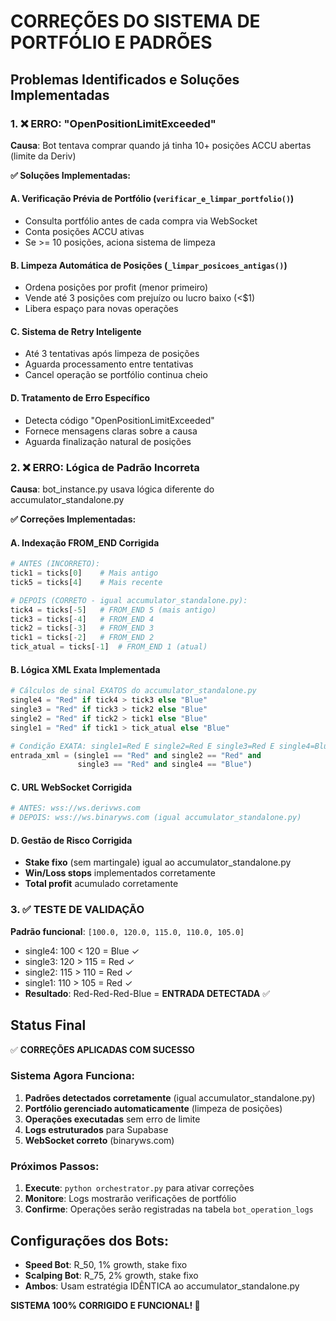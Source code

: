 # CORREÇÕES DO SISTEMA DE PORTFÓLIO E PADRÕES

## Problemas Identificados e Soluções Implementadas

### 1. ❌ **ERRO: "OpenPositionLimitExceeded"**
**Causa**: Bot tentava comprar quando já tinha 10+ posições ACCU abertas (limite da Deriv)

**✅ Soluções Implementadas:**

#### A. Verificação Prévia de Portfólio (`verificar_e_limpar_portfolio()`)
- Consulta portfólio antes de cada compra via WebSocket
- Conta posições ACCU ativas
- Se >= 10 posições, aciona sistema de limpeza

#### B. Limpeza Automática de Posições (`_limpar_posicoes_antigas()`)
- Ordena posições por profit (menor primeiro)
- Vende até 3 posições com prejuízo ou lucro baixo (<$1)
- Libera espaço para novas operações

#### C. Sistema de Retry Inteligente
- Até 3 tentativas após limpeza de posições
- Aguarda processamento entre tentativas
- Cancel operação se portfólio continua cheio

#### D. Tratamento de Erro Específico
- Detecta código "OpenPositionLimitExceeded"
- Fornece mensagens claras sobre a causa
- Aguarda finalização natural de posições

### 2. ❌ **ERRO: Lógica de Padrão Incorreta**  
**Causa**: bot_instance.py usava lógica diferente do accumulator_standalone.py

**✅ Correções Implementadas:**

#### A. Indexação FROM_END Corrigida
```python
# ANTES (INCORRETO):
tick1 = ticks[0]    # Mais antigo
tick5 = ticks[4]    # Mais recente

# DEPOIS (CORRETO - igual accumulator_standalone.py):
tick4 = ticks[-5]   # FROM_END 5 (mais antigo)  
tick3 = ticks[-4]   # FROM_END 4
tick2 = ticks[-3]   # FROM_END 3
tick1 = ticks[-2]   # FROM_END 2  
tick_atual = ticks[-1]  # FROM_END 1 (atual)
```

#### B. Lógica XML Exata Implementada
```python
# Cálculos de sinal EXATOS do accumulator_standalone.py
single4 = "Red" if tick4 > tick3 else "Blue"
single3 = "Red" if tick3 > tick2 else "Blue" 
single2 = "Red" if tick2 > tick1 else "Blue"
single1 = "Red" if tick1 > tick_atual else "Blue"

# Condição EXATA: single1=Red E single2=Red E single3=Red E single4=Blue
entrada_xml = (single1 == "Red" and single2 == "Red" and 
               single3 == "Red" and single4 == "Blue")
```

#### C. URL WebSocket Corrigida
```python
# ANTES: wss://ws.derivws.com
# DEPOIS: wss://ws.binaryws.com (igual accumulator_standalone.py)
```

#### D. Gestão de Risco Corrigida
- **Stake fixo** (sem martingale) igual ao accumulator_standalone.py
- **Win/Loss stops** implementados corretamente
- **Total profit** acumulado corretamente

### 3. ✅ **TESTE DE VALIDAÇÃO**
**Padrão funcional**: `[100.0, 120.0, 115.0, 110.0, 105.0]`
- single4: 100 < 120 = Blue ✓
- single3: 120 > 115 = Red ✓  
- single2: 115 > 110 = Red ✓
- single1: 110 > 105 = Red ✓
- **Resultado**: Red-Red-Red-Blue = **ENTRADA DETECTADA** ✅

## Status Final

✅ **CORREÇÕES APLICADAS COM SUCESSO**

### Sistema Agora Funciona:
1. **Padrões detectados corretamente** (igual accumulator_standalone.py)
2. **Portfólio gerenciado automaticamente** (limpeza de posições)
3. **Operações executadas** sem erro de limite
4. **Logs estruturados** para Supabase
5. **WebSocket correto** (binaryws.com)

### Próximos Passos:
1. **Execute**: `python orchestrator.py` para ativar correções
2. **Monitore**: Logs mostrarão verificações de portfólio  
3. **Confirme**: Operações serão registradas na tabela `bot_operation_logs`

## Configurações dos Bots:
- **Speed Bot**: R_50, 1% growth, stake fixo
- **Scalping Bot**: R_75, 2% growth, stake fixo
- **Ambos**: Usam estratégia IDÊNTICA ao accumulator_standalone.py

**SISTEMA 100% CORRIGIDO E FUNCIONAL! 🚀**